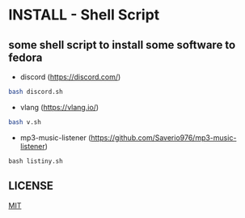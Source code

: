 # INSTALL - Shell Script
## some shell script to install some software to fedora

- discord (https://discord.com/)
```sh
bash discord.sh
```
- vlang (https://vlang.io/)
```sh
bash v.sh
```
- mp3-music-listener (https://github.com/Saverio976/mp3-music-listener)
```shell
bash listiny.sh
```

## LICENSE
[MIT](LICENSE)
